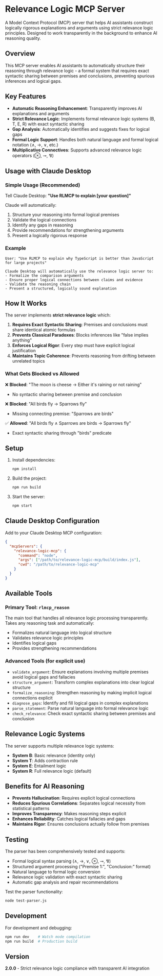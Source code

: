 # Relevance Logic MCP Server

A Model Context Protocol (MCP) server that helps AI assistants construct logically rigorous explanations and arguments using strict relevance logic principles. Designed to work transparently in the background to enhance AI reasoning quality.

## Overview

This MCP server enables AI assistants to automatically structure their reasoning through relevance logic - a formal system that requires exact syntactic sharing between premises and conclusions, preventing spurious inferences and logical gaps.

## Key Features

- **Automatic Reasoning Enhancement**: Transparently improves AI explanations and arguments
- **Strict Relevance Logic**: Implements formal relevance logic systems (B, T, E, R) with exact syntactic sharing
- **Gap Analysis**: Automatically identifies and suggests fixes for logical gaps
- **Formal Logic Support**: Handles both natural language and formal logical notation (∧, →, ∨, etc.)
- **Multiplicative Connectives**: Supports advanced relevance logic operators (⊗, ⊸, ⅋)

## Usage with Claude Desktop

### Simple Usage (Recommended)
Tell Claude Desktop: **"Use RLMCP to explain [your question]"**

Claude will automatically:
1. Structure your reasoning into formal logical premises
2. Validate the logical connections  
3. Identify any gaps in reasoning
4. Provide recommendations for strengthening arguments
5. Present a logically rigorous response

### Example
```
User: "Use RLMCP to explain why TypeScript is better than JavaScript for large projects"

Claude Desktop will automatically use the relevance logic server to:
- Formalize the comparison arguments
- Ensure proper logical connections between claims and evidence  
- Validate the reasoning chain
- Present a structured, logically sound explanation
```

## How It Works

The server implements **strict relevance logic** which:

1. **Requires Exact Syntactic Sharing**: Premises and conclusions must share identical atomic formulas
2. **Prevents Classical Paradoxes**: Blocks inferences like "false implies anything"
3. **Enforces Logical Rigor**: Every step must have explicit logical justification
4. **Maintains Topic Coherence**: Prevents reasoning from drifting between unrelated topics

### What Gets Blocked vs Allowed

❌ **Blocked**: "The moon is cheese → Either it's raining or not raining"
- No syntactic sharing between premise and conclusion

❌ **Blocked**: "All birds fly → Sparrows fly" 
- Missing connecting premise: "Sparrows are birds"

✅ **Allowed**: "All birds fly ∧ Sparrows are birds → Sparrows fly"
- Exact syntactic sharing through "birds" predicate

## Setup

1. Install dependencies:
   ```bash
   npm install
   ```

2. Build the project:
   ```bash
   npm run build
   ```

3. Start the server:
   ```bash
   npm start
   ```

## Claude Desktop Configuration

Add to your Claude Desktop MCP configuration:

```json
{
  "mcpServers": {
    "relevance-logic-mcp": {
      "command": "node",
      "args": ["/path/to/relevance-logic-mcp/build/index.js"],
      "cwd": "/path/to/relevance-logic-mcp"
    }
  }
}
```

## Available Tools

### Primary Tool: `rlmcp_reason`
The main tool that handles all relevance logic processing transparently. Takes any reasoning task and automatically:
- Formalizes natural language into logical structure
- Validates relevance logic principles
- Identifies logical gaps
- Provides strengthening recommendations

### Advanced Tools (for explicit use)
- `validate_argument`: Ensure explanations involving multiple premises avoid logical gaps and fallacies
- `structure_argument`: Transform complex explanations into clear logical structure  
- `formalize_reasoning`: Strengthen reasoning by making implicit logical connections explicit
- `diagnose_gaps`: Identify and fill logical gaps in complex explanations
- `parse_statement`: Parse natural language into formal relevance logic
- `check_relevance`: Check exact syntactic sharing between premises and conclusion

## Relevance Logic Systems

The server supports multiple relevance logic systems:

- **System B**: Basic relevance (identity only)
- **System T**: Adds contraction rule
- **System E**: Entailment logic  
- **System R**: Full relevance logic (default)

## Benefits for AI Reasoning

- **Prevents Hallucination**: Requires explicit logical connections
- **Reduces Spurious Correlations**: Separates logical necessity from statistical patterns
- **Improves Transparency**: Makes reasoning steps explicit
- **Enhances Reliability**: Catches logical fallacies and gaps
- **Maintains Rigor**: Ensures conclusions actually follow from premises

## Testing

The parser has been comprehensively tested and supports:
- Formal logical syntax parsing (∧, →, ∨, ⊗, ⊸, ⅋)
- Structured argument processing ("Premise 1:", "Conclusion:" format)  
- Natural language to formal logic conversion
- Relevance logic validation with exact syntactic sharing
- Automatic gap analysis and repair recommendations

Test the parser functionality:
```bash
node test-parser.js
```

## Development

For development and debugging:
```bash
npm run dev    # Watch mode compilation
npm run build  # Production build
```

## Version

**2.0.0** - Strict relevance logic compliance with transparent AI integration